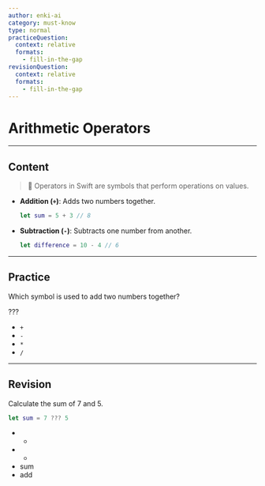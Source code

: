 ```yaml
---
author: enki-ai
category: must-know
type: normal
practiceQuestion:
  context: relative
  formats:
    - fill-in-the-gap
revisionQuestion:
  context: relative
  formats:
    - fill-in-the-gap
---
```


# Arithmetic Operators

---
## Content

> 🚀 Operators in Swift are symbols that perform operations on values.

- **Addition (`+`)**: Adds two numbers together.

  ```swift
  let sum = 5 + 3 // 8
  ```
- **Subtraction (`-`)**: Subtracts one number from another.

  ```swift
  let difference = 10 - 4 // 6
  ```

---
## Practice

Which symbol is used to add two numbers together?

???

- `+`
- `-`
- `*`
- `/`

---
## Revision

Calculate the sum of 7 and 5.

```swift
let sum = 7 ??? 5
```

-
  -
-
  -
- sum
- add

